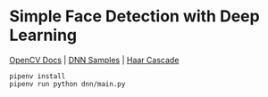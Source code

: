 # Simple Face Detection with Deep Learning

[OpenCV Docs](https://docs.opencv.org/) |
[DNN Samples](https://github.com/opencv/opencv/tree/master/samples/dnn/face_detector) |
[Haar Cascade](https://github.com/opencv/opencv/tree/master/data/haarcascades)

```shell
pipenv install
pipenv run python dnn/main.py
```